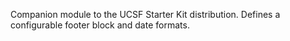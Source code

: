 Companion module to the UCSF Starter Kit distribution.
Defines a configurable footer block and date formats.
